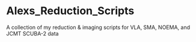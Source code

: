 # Alexs_Reduction_Scripts
A collection of my reduction &amp; imaging scripts for VLA, SMA, NOEMA, and JCMT SCUBA-2 data
